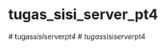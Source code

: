 # tugas_sisi_server_pt4
#   t u g a s _ s i s i _ s e r v e r _ p t 4  
 #   t u g a s _ s i s i _ s e r v e r _ p t 4  
 
